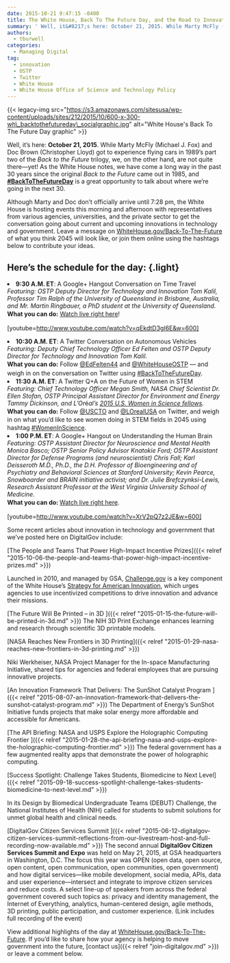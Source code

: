 ```yaml
---
date: 2015-10-21 9:47:15 -0400
title: The White House, Back To The Future Day, and the Road to Innovation
summary: ' Well, it&#8217;s here: October 21, 2015. While Marty McFly (Michael J. Fox) and Doc Brown (Christopher Lloyd) got to experience flying cars in 1989&#8217;s part two of the Back to the Future trilogy, we, on the other hand, are not quite there&mdash;yet! As the White House'
authors:
  - tburwell
categories:
  - Managing Digital
tag:
  - innovation
  - OSTP
  - Twitter
  - White House
  - White House Office of Science and Technology Policy
---
```


{{< legacy-img src="https://s3.amazonaws.com/sitesusa/wp-content/uploads/sites/212/2015/10/600-x-300-wh\_backtothefutureday\_socialgraphic.jpg" alt="White House's Back To The Future Day graphic" >}}

<p class="light">
  Well, it&#8217;s here: <strong>October 21, 2015</strong>. While Marty McFly (Michael J. Fox) and Doc Brown (Christopher Lloyd) got to experience flying cars in 1989&#8217;s part two of the <em>Back to the Future</em> trilogy, we, on the other hand, are not quite there—yet! As the White House notes, we have come a long way in the past 30 years since the original <em>Back to the Future</em> came out in 1985, and <strong><a href="https://twitter.com/search?q=%23BackToTheFutureDay">#BackToTheFutureDay</a></strong> is a great opportunity to talk about where we&#8217;re going in the next 30.
</p>

<p class="light">
  Although Marty and Doc don&#8217;t officially arrive until 7:28 pm, the White House is hosting events this morning and afternoon with representatives from various agencies, universities, and the private sector to get the conversation going about current and upcoming innovations in technology and government. Leave a message on <a href="https://www.WhiteHouse.gov/Back-To-The-Future">WhiteHouse.gov/Back-To-The-Future</a> of what you think 2045 will look like, or join them online using the hashtags below to contribute your ideas.
</p>

## Here&#8217;s the schedule for the day: {.light}

<li class="light">
  <strong>9:30 A.M. ET</strong>: A Google+ Hangout Conversation on Time Travel<br /> <em>Featuring: OSTP Deputy Director for Technology and Innovation Tom Kalil, Professor Tim Ralph of the University of Queensland in Brisbane, Australia, and Mr. Martin Ringbauer, a PhD student at the University of Queensland.<br /> </em><strong style="line-height: 1.5">What you can do:</strong> <a style="line-height: 1.5" href="https://www.whitehouse.gov/blog/2015/10/20/back-to-the-future-day">Watch live right here</a><span style="line-height: 1.5">!</span>
</li>

[youtube=http://www.youtube.com/watch?v=qEkdtD3gI6E&w=600]

 

<li class="light">
  <strong>10:30 A.M. ET</strong>: A Twitter Conversation on Autonomous Vehicles<br /> <em>Featuring: Deputy Chief Technology Officer Ed Felten and OSTP Deputy Director for Technology and Innovation Tom Kalil.<br /> </em><strong style="line-height: 1.5">What you can do:</strong><span style="line-height: 1.5"> Follow </span><a style="line-height: 1.5" href="https://twitter.com/EdFelten44">@EdFelten44</a><span style="line-height: 1.5"> and </span><a style="line-height: 1.5" href="https://twitter.com/whitehouseostp">@WhiteHouseOSTP</a><span style="line-height: 1.5"> &#8212; and weigh in on the conversation on Twitter using </span><a style="line-height: 1.5" href="https://twitter.com/search?q=%23BackToTheFutureDay">#BackToTheFutureDay</a><span style="line-height: 1.5">.</span>
</li>

<li class="light">
  <strong>11:30 A.M. ET</strong>: A Twitter Q+A on the Future of Women in STEM<br /> <em>Featuring: Chief Technology Officer Megan Smith, NASA Chief Scientist Dr. Ellen Stofan, OSTP Principal Assistant Director for Environment and Energy Tammy Dickinson, and </em><em>L&#8217;Or</em>é<em>al&#8217;s</em><em> <a href="http://www.lorealusa.com/Foundation/FWIS2.aspx?topcode=Foundation_AccessibleScience_WE_2015_US_Fellows">2015 U.S. Women in Science fellows</a>.<br /> </em><strong style="line-height: 1.5">What you can do:</strong><span style="line-height: 1.5"> Follow </span><a style="line-height: 1.5" href="https://twitter.com/USCTO">@USCTO</a><span style="line-height: 1.5"> and </span><a style="line-height: 1.5" href="https://twitter.com/LOrealUSA">@LOrealUSA</a><span style="line-height: 1.5"> on Twitter, and weigh in on what you&#8217;d like to see women doing in STEM fields in 2045 using hashtag </span><a style="line-height: 1.5" href="https://twitter.com/search?q=%23WomenInScience">#WomenInScience</a><span style="line-height: 1.5">.</span>
</li>

<li class="light">
  <strong>1:00 P.M. ET</strong>: A Google+ Hangout on Understanding the Human Brain<br /> <em>Featuring: OSTP Assistant Director for Neuroscience and Mental Health Monica Basco; OSTP Senior Policy Advisor Knatokie Ford; OSTP Assistant Director for Defense Programs (and neuroscientist) Chris Fall; Karl Deisseroth M.D., Ph.D., the D.H. Professor of Bioengineering and of Psychiatry and Behavioral Sciences at Stanford University; Kevin Pearce, Snowboarder and BRAIN initiative activist; and Dr. Julie Brefczynksi-Lewis, Research Assistant Professor at the West Virginia University School of Medicine.<br /> </em><strong style="line-height: 1.5">What you can do: </strong><a style="line-height: 1.5" href="https://www.whitehouse.gov/blog/2015/10/20/back-to-the-future-day">Watch live right here</a><span style="line-height: 1.5">.</span>
</li>

[youtube=http://www.youtube.com/watch?v=XrV2pQ7z2JE&w=600]

 

Some recent articles about innovation in technology and government that we&#8217;ve posted here on DigitalGov include:

[The People and Teams That Power High-Impact Incentive Prizes]({{< relref "2015-10-06-the-people-and-teams-that-power-high-impact-incentive-prizes.md" >}})
  
Launched in 2010, and managed by GSA, [Challenge.gov](http://www.challenge.gov) is a key component of the White House’s [Strategy for American Innovation](https://www.whitehouse.gov/sites/default/files/uploads/InnovationStrategy.pdf), which urges agencies to use incentivized competitions to drive innovation and advance their missions.

[The Future Will Be Printed – in 3D
  ]({{< relref "2015-01-15-the-future-will-be-printed-in-3d.md" >}}) The NIH 3D Print Exchange enhances learning and research through scientific 3D printable models.

[NASA Reaches New Frontiers in 3D Printing]({{< relref "2015-01-29-nasa-reaches-new-frontiers-in-3d-printing.md" >}})
  
Niki Werkheiser, NASA Project Manager for the In-space Manufacturing Initiative, shared tips for agencies and federal employees that are pursuing innovative projects.

[An Innovation Framework That Delivers: The SunShot Catalyst Program
  ]({{< relref "2015-08-07-an-innovation-framework-that-delivers-the-sunshot-catalyst-program.md" >}}) The Department of Energy’s SunShot Initiative funds projects that make solar energy more affordable and accessible for Americans.

[The API Briefing: NASA and USPS Explore the Holographic Computing Frontier
  ]({{< relref "2015-01-28-the-api-briefing-nasa-and-usps-explore-the-holographic-computing-frontier.md" >}}) The federal government has a few augmented reality apps that demonstrate the power of holographic computing.

[Success Spotlight: Challenge Takes Students, Biomedicine to Next Level]({{< relref "2015-09-18-success-spotlight-challenge-takes-students-biomedicine-to-next-level.md" >}})
  
In its Design by Biomedical Undergraduate Teams (DEBUT) Challenge, the National Institutes of Health (NIH) called for students to submit solutions for unmet global health and clinical needs.

[DigitalGov Citizen Services Summit
  ]({{< relref "2015-06-12-digitalgov-citizen-services-summit-reflections-from-our-livestream-host-and-full-recording-now-available.md" >}}) The second annual **DigitalGov Citizen Services Summit and Expo** was held on May 21, 2015, at GSA headquarters in Washington, D.C. The focus this year was OPEN (open data, open source, open content, open communication, open communities, open government) and how digital services—like mobile development, social media, APIs, data and user experience—intersect and integrate to improve citizen services and reduce costs. A select line-up of speakers from across the federal government covered such topics as: privacy and identity management, the Internet of Everything, analytics, human-centered design, agile methods, 3D printing, public participation, and customer experience. (Link includes full recording of the event)

View additional highlights of the day at [WhiteHouse.gov/Back-To-The-Future](https://www.WhiteHouse.gov/Back-To-The-Future). If you&#8217;d like to share how your agency is helping to move government into the future, [contact us]({{< relref "join-digitalgov.md" >}}) or leave a comment below.
